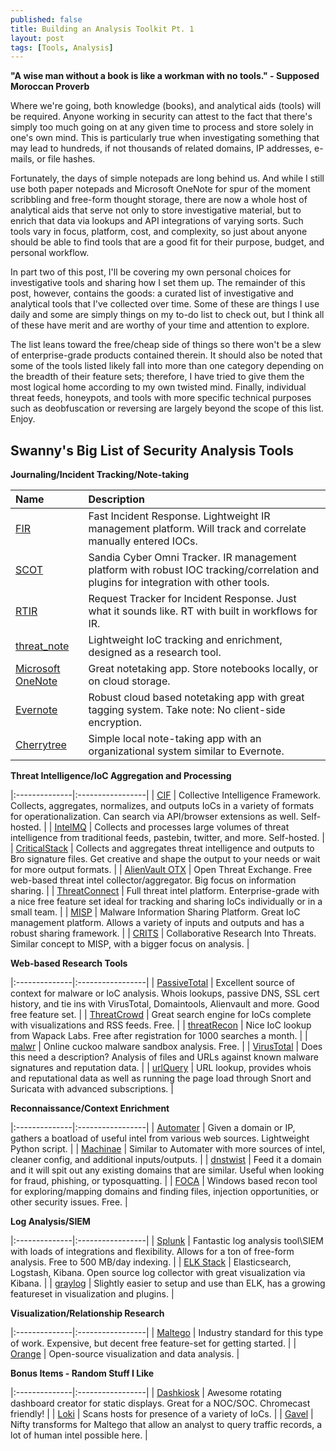```yaml
---
published: false
title: Building an Analysis Toolkit Pt. 1
layout: post
tags: [Tools, Analysis]
---
```

**"A wise man without a book is like a workman with no tools." - Supposed Moroccan Proverb**

Where we're going, both knowledge (books), and analytical aids (tools) will be required.  Anyone working in security can attest to the fact that there's simply too much going on at any given time to process and store solely in one's own mind.  This is particularly true when investigating something that may lead to hundreds, if not thousands of related domains, IP addresses, e-mails, or file hashes.

Fortunately, the days of simple notepads are long behind us.  And while I still use both paper notepads and Microsoft OneNote for spur of the moment scribbling and free-form thought storage, there are now a whole host of analytical aids that serve not only to store investigative material, but to enrich that data via lookups and API integrations of varying sorts.  Such tools vary in focus, platform, cost, and complexity, so just about anyone should be able to find tools that are a good fit for their purpose, budget, and personal workflow.  

In part two of this post, I'll be covering my own personal choices for investigative tools and sharing how I set them up.  The remainder of this post, however, contains the goods: a curated list of investigative and analytical tools that I've collected over time.  Some of these are things I use daily and some are simply things on my to-do list to check out, but I think all of these have merit and are worthy of your time and attention to explore.  

The list leans toward the free/cheap side of things so there won't be a slew of enterprise-grade products contained therein.  It should also be noted that some of the tools listed likely fall into more than one category depending on the breadth of their feature sets; therefore, I have tried to give them the most logical home according to my own twisted mind.  Finally, individual threat feeds, honeypots, and tools with more specific technical purposes such as deobfuscation or reversing are largely beyond the scope of this list.  Enjoy.

## Swanny's Big List of Security Analysis Tools

**Journaling/Incident Tracking/Note-taking**

| Name | Description |
|:--------------|:-----------------|
| [FIR](https://github.com/certsocietegenerale/FIR) | Fast Incident Response.  Lightweight IR management platform.  Will track and correlate manually entered IOCs. |
| [SCOT](https://github.com/sandialabs/scot) | Sandia Cyber Omni Tracker.  IR management platform with robust IOC tracking/correlation and plugins for integration with other tools. |
| [RTIR](https://github.com/bestpractical/rtir) | Request Tracker for Incident Response.  Just what it sounds like.  RT with built in workflows for IR. |
| [threat_note](https://github.com/defpoint/threat_note) | Lightweight IoC tracking and enrichment, designed as a research tool. |
| [Microsoft OneNote](https://www.onenote.com/) | Great notetaking app.  Store notebooks locally, or on cloud storage. |
| [Evernote](https://evernote.com/) | Robust cloud based notetaking app with great tagging system.  Take note: No client-side encryption. |
| [Cherrytree](http://www.giuspen.com/cherrytree/) | Simple local note-taking app with an organizational system similar to Evernote. |


**Threat Intelligence/IoC Aggregation and Processing**


|:--------------|:-----------------|
| [CIF](http://csirtgadgets.org/collective-intelligence-framework) | Collective Intelligence Framework.  Collects, aggregates, normalizes, and outputs IoCs in a variety of formats for operationalization.  Can search via API/browser extensions as well.  Self-hosted.  |
| [IntelMQ](https://github.com/certtools/intelmq) | Collects and processes large volumes of threat intelligence from traditional feeds, pastebin, twitter, and more.  Self-hosted. |
| [CriticalStack](https://intel.criticalstack.com/) | Collects and aggregates threat intelligence and outputs to Bro signature files.  Get creative and shape the output to your needs or wait for more output formats. |
| [AlienVault OTX](https://www.alienvault.com/open-threat-exchange) | Open Threat Exchange.  Free web-based threat intel collector/aggregator.  Big focus on information sharing. |
| [ThreatConnect](http://www.threatconnect.com/) | Full threat intel platform.  Enterprise-grade with a nice free feature set ideal for tracking and sharing IoCs individually or in a small team. |
| [MISP](https://github.com/MISP/MISP) | Malware Information Sharing Platform.  Great IoC management platform.  Allows a variety of inputs and outputs and has a robust sharing framework. |
| [CRITS](https://crits.github.io/) | Collaborative Research Into Threats.  Similar concept to MISP, with a bigger focus on analysis. |


**Web-based Research Tools**


|:--------------|:-----------------|
| [PassiveTotal](https://www.passivetotal.org/) | Excellent source of context for malware or IoC analysis.  Whois lookups, passive DNS, SSL cert history, and tie ins with VirusTotal, Domaintools, Alienvault and more.  Good free feature set.   |
| [ThreatCrowd](https://www.threatcrowd.org/) | Great search engine for IoCs complete with visualizations and RSS feeds. Free. |
| [threatRecon](https://threatrecon.co/) | Nice IoC lookup from Wapack Labs.  Free after registration for 1000 searches a month. |
| [malwr](https://malwr.com/) | Online cuckoo malware sandbox analysis.  Free. |
| [VirusTotal](https://www.virustotal.com/) | Does this need a description?  Analysis of files and URLs against known malware signatures and reputation data. |
| [urlQuery](https://urlquery.net/) | URL lookup, provides whois and reputational data as well as running the page load through Snort and Suricata with advanced subscriptions.  |


**Reconnaissance/Context Enrichment**


|:--------------|:-----------------|
| [Automater](https://github.com/1aN0rmus/TekDefense-Automater) | Given a domain or IP, gathers a boatload of useful intel from various web sources.  Lightweight Python script. |
| [Machinae](https://github.com/HurricaneLabs/machinae) | Similar to Automater with more sources of intel, cleaner config, and additional inputs/outputs. |
| [dnstwist](https://github.com/elceef/dnstwist) | Feed it a domain and it will spit out any existing domains that are similar.  Useful when looking for fraud, phishing, or typosquatting. |
| [FOCA](http://blog.elevenpaths.com/2013/12/foca-final-version-ultimate-foca.html) | Windows based recon tool for exploring/mapping domains and finding files, injection opportunities, or other security issues.  Free. |


**Log Analysis/SIEM**


|:--------------|:-----------------|
| [Splunk](https://www.splunk.com/) | Fantastic log analysis tool\SIEM with loads of integrations and flexibility.  Allows for a ton of free-form analysis.  Free to 500 MB/day indexing. |
| [ELK Stack](https://www.elastic.co/products) | Elasticsearch, Logstash, Kibana.  Open source log collector with great visualization via Kibana. |
| [graylog](https://www.graylog.org/) | Slightly easier to setup and use than ELK, has a growing featureset in visualization and plugins.  |


**Visualization/Relationship Research**


|:--------------|:-----------------|
| [Maltego](https://www.paterva.com/web6/products/maltego.php) | Industry standard for this type of work.  Expensive, but decent free feature-set for getting started. |
| [Orange](http://orange.biolab.si/) | Open-source visualization and data analysis. |


**Bonus Items - Random Stuff I Like**


|:--------------|:-----------------|
| [Dashkiosk](https://github.com/vincentbernat/dashkiosk) | Awesome rotating dashboard creator for static displays.  Great for a NOC/SOC.  Chromecast friendly!  |
| [Loki](https://github.com/Neo23x0/Loki) | Scans hosts for presence of a variety of IoCs. |
| [Gavel](https://github.com/brianwarehime/gavel) | Nifty transforms for Maltego that allow an analyst to query traffic records, a lot of human intel possible here. |
